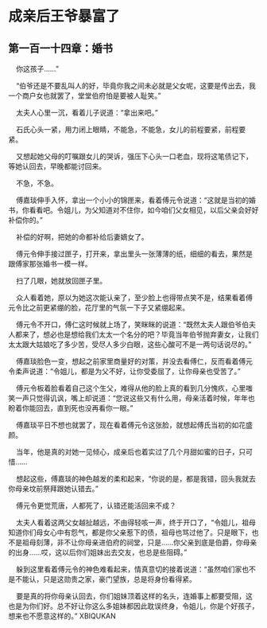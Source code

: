 # 成亲后王爷暴富了 
 ## 第一百一十四章：婚书
     你这孩子……”

    “伯爷还是不要乱叫人的好，毕竟你我之间未必就是父女呢，这要是传出去，我一个商户女也就罢了，堂堂伯府怕是要被人耻笑。”

    太夫人心里一沉，看着儿子说道：“拿出来吧。”

    石氏心头一紧，用力闭上眼睛，不能急，不能急，女儿的前程要紧，前程要紧。

    又想起她父母的叮嘱跟女儿的哭诉，强压下心头一口老血，现将这笔债记下，等她认回去，早晚都能讨回来。

    不急，不急。

    傅嘉琰伸手入怀，拿出一个小小的锦匣来，看着傅元令说道：“这就是当初的婚书，你看看吧。令姐儿，为父知道对不住你，如今咱们父女相见，以后父亲会好好补偿你的。”

    补偿的好啊，把她的命都补给后妻嫡女了。

    傅元令伸手接过匣子，打开来，拿出里头一张薄薄的纸，细细的看去，果然是跟傅家那张婚书一模一样。

    扫了几眼，她就放回匣子里。

    众人看着她，原以为她这次能认亲了，至少脸上也得带点笑不是，结果看着傅元令比之前更紧绷的脸，花厅里的气氛一下子又紧绷起来。

    傅元令不开口，傅仁这时候就上场了，笑眯眯的说道：“既然太夫人跟伯爷伯夫人都来了，想必也是想给我们太太一个名分的吧？毕竟当年伯爷抛弃妻女，让我们太太跟大姑娘吃了多少苦，受尽人多少白眼，这些心酸可不是一两句话说尽的。”

    傅嘉琰脸色一变，想起之前家里商量好的对策，并没去看傅仁，反而看着傅元令柔声说道：“令姐儿，都是为父不好，让你受委屈了，让你母亲也受苦了。”

    傅元令板着脸看着自己这个生父，难得从他的脸上真的看到几分愧疚，心里嗤笑一声只觉得讥讽，嘴上却说道：“您说这些又有什么用，母亲活着时候，年年也盼着你能回去，直到死也没再看你一眼。”

    傅嘉琰平日不想也就罢了，现在看着傅元令这张脸，就想起傅氏当初的如花盛颜。

    当年，他是真的对她一见倾心，成亲后也着实过了几个月甜如蜜的日子，只可惜……

    想起这些，傅嘉琰的神色越发的柔和起来，“你说的是，都是我错，回头我就去你母亲坟前祭拜跟她认错去。”

    傅元令更觉荒唐，人都死了，认错还能活回来不成？

    太夫人看着这两父女越扯越远，不由得轻咳一声，终于开口了，“令姐儿，祖母知道你们母女心中有怨气，都是你父亲惹下的债，祖母也骂过他了。只是眼下，也不是祖母刻薄，非不让你母亲进伯府的祠堂，只是……你父亲到底是伯爵，你母亲的出身……哎，这以后你们姐妹出去交友，也总是些阻碍。”

    躲到这里看着傅元令的神色难看起来，情真意切的接着说道：“虽然咱们家也不是不能认，只是这勋贵之家，豪门望族，总是将身份看得紧。

    要是真的将你母亲认回去，你们姐妹顶着这样的名头，连婚事上都要受阻，这也是为你们好。总不好让你这么多姐妹都因此耽误终身，令姐儿，你是个好孩子，想来也不愿意这样的。” 
XBIQUKAN